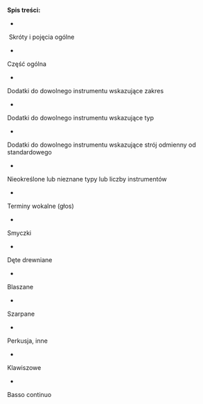 **Spis treści:**

- 

&nbsp;Skróty i pojęcia ogólne

  - 

Część ogólna

  - 

Dodatki do dowolnego instrumentu wskazujące zakres

  - 

Dodatki do dowolnego instrumentu wskazujące typ

  - 

Dodatki do dowolnego instrumentu wskazujące strój odmienny od standardowego

  - 

Nieokreślone lub nieznane typy lub liczby instrumentów

- 

Terminy wokalne (głos)

- 

Smyczki

- 

Dęte drewniane

- 

Blaszane

- 

Szarpane

- 

Perkusja, inne

- 

Klawiszowe

- 

Basso continuo